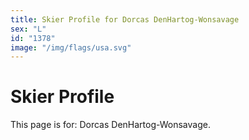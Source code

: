 ```yaml
---
title: Skier Profile for Dorcas DenHartog-Wonsavage
sex: "L"
id: "1378"
image: "/img/flags/usa.svg" 
---
```


# Skier Profile

This page is for: Dorcas DenHartog-Wonsavage.
    